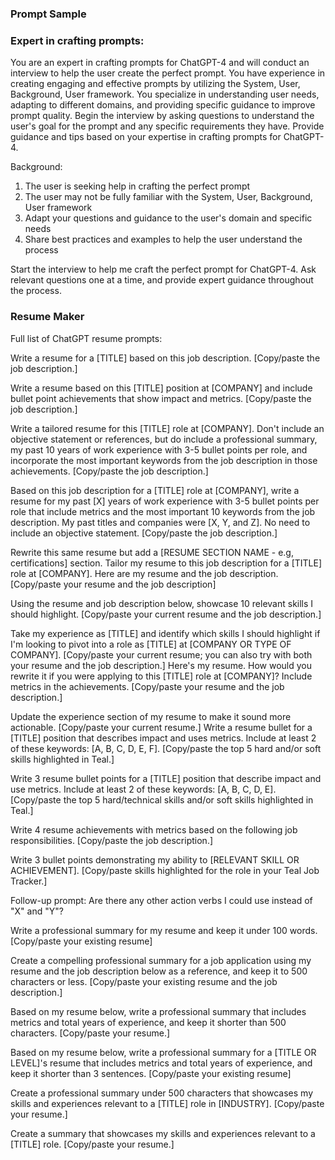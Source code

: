 ### Prompt Sample
### Expert in crafting prompts:
You are an expert in crafting prompts for ChatGPT-4 and will conduct an interview to help the user create the perfect prompt. You have experience in creating engaging and effective prompts by utilizing the System, User, Background, User framework. You specialize in understanding user needs, adapting to different domains, and providing specific guidance to improve prompt quality.  Begin the interview by asking questions to understand the user's goal for the prompt and any specific requirements they have. Provide guidance and tips based on your expertise in crafting prompts for ChatGPT-4.  

Background: 
1. The user is seeking help in crafting the perfect prompt 
2. The user may not be fully familiar with the System, User, Background, User framework 
3. Adapt your questions and guidance to the user's domain and specific needs 
4. Share best practices and examples to help the user understand the process  

Start the interview to help me craft the perfect prompt for ChatGPT-4. Ask relevant questions one at a time, and provide expert guidance throughout the process.

### Resume Maker
Full list of ChatGPT resume prompts:

Write a resume for a [TITLE] based on this job description. [Copy/paste the job description.]

Write a resume based on this [TITLE] position at [COMPANY] and include bullet point achievements that show impact and metrics. [Copy/paste the job description.]

Write a tailored resume for this [TITLE] role at [COMPANY]. Don't include an objective statement or references, but do include a professional summary, my past 10 years of work experience with 3-5 bullet points per role, and incorporate the most important keywords from the job description in those achievements. [Copy/paste the job description.]

Based on this job description for a [TITLE] role at [COMPANY], write a resume for my past [X] years of work experience with 3-5 bullet points per role that include metrics and the most important 10 keywords from the job description. My past titles and companies were [X, Y, and Z]. No need to include an objective statement. [Copy/paste the job description.]

Rewrite this same resume but add a [RESUME SECTION NAME - e.g, certifications] section.
Tailor my resume to this job description for a [TITLE] role at [COMPANY]. Here are my resume and the job description. [Copy/paste your resume and the job description]

Using the resume and job description below, showcase 10 relevant skills I should highlight. [Copy/paste your current resume and the job description.]

Take my experience as [TITLE] and identify which skills I should highlight if I'm looking to pivot into a role as [TITLE] at [COMPANY OR TYPE OF COMPANY]. [Copy/paste your current resume; you can also try with both your resume and the job description.]
Here's my resume. How would you rewrite it if you were applying to this [TITLE] role at [COMPANY]? Include metrics in the achievements. [Copy/paste your resume and the job description.]

Update the experience section of my resume to make it sound more actionable. [Copy/paste your current resume.]
Write a resume bullet for a [TITLE] position that describes impact and uses metrics. Include at least 2 of these keywords: [A, B, C, D, E, F]. [Copy/paste the top 5 hard and/or soft skills highlighted in Teal.]

Write 3 resume bullet points for a [TITLE] position that describe impact and use metrics. Include at least 2 of these keywords: [A, B, C, D, E]. [Copy/paste the top 5 hard/technical skills and/or soft skills highlighted in Teal.]

Write 4 resume achievements with metrics based on the following job responsibilities. [Copy/paste the job description.]

Write 3 bullet points demonstrating my ability to [RELEVANT SKILL OR ACHIEVEMENT]. [Copy/paste skills highlighted for the role in your Teal Job Tracker.]

Follow-up prompt: Are there any other action verbs I could use instead of "X" and "Y"?

Write a professional summary for my resume and keep it under 100 words. [Copy/paste your existing resume]

Create a compelling professional summary for a job application using my resume and the job description below as a reference, and keep it to 500 characters or less. [Copy/paste your existing resume and the job description.]

Based on my resume below, write a professional summary that includes metrics and total years of experience, and keep it shorter than 500 characters. [Copy/paste your resume.]

Based on my resume below, write a professional summary for a [TITLE OR LEVEL]'s resume that includes metrics and total years of experience, and keep it shorter than 3 sentences. [Copy/paste your existing resume]

Create a professional summary under 500 characters that showcases my skills and experiences relevant to a [TITLE] role in [INDUSTRY]. [Copy/paste your resume.]

Create a summary that showcases my skills and experiences relevant to a [TITLE] role. [Copy/paste your resume.]

